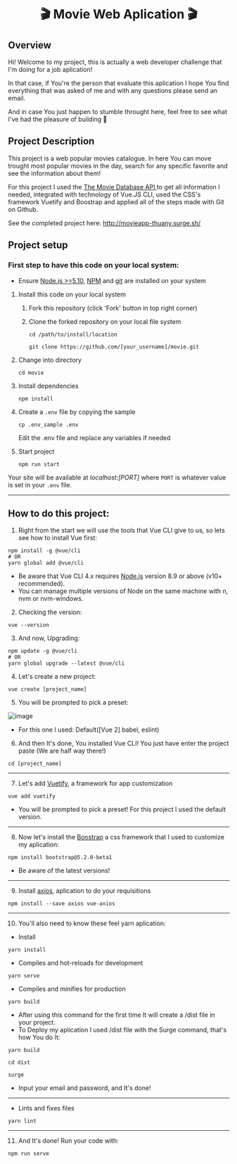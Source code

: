 <div align="center">
<h1> 🎬 Movie Web Aplication 🎬 </h1>
</div>

## Overview
Hi! Welcome to my project, this is actually a web developer challenge that I'm doing for a job aplication!

In that case, if You're the person that evaluate this aplication I hope You find everything that was asked of me 
and with any questions please send an email.

And in case You just happen to stumble throught here, feel free to see what I've had the pleasure of building 🤗

## Project Description
This project is a web popular movies catalogue. In here You can move trought most popular movies in the day, search for any specific favorite and see the information about them! 

For this project I used the <a href="https://www.themoviedb.org/"> The Movie Database API </a> to get all information I needed, integrated with technology of Vue.JS CLI, used the CSS's framework Vuetify and Boostrap and applied all of the steps made with Git on Github.

See the completed project here: http://movieapp-thuany.surge.sh/


## Project setup
### First step to have this code on your local system:

- Ensure [Node.js  >=5.10](https://nodejs.org/en/download/), [NPM](https://docs.npmjs.com) and [git](https://git-scm.com/book/en/v2/Getting-Started-Installing-Git) are installed on your system

1. Install this code on your local system
    
    1. Fork this repository (click 'Fork' button in top right corner)
    2. Clone the forked repository on your local file system
    
        ```
        cd /path/to/install/location
        
        git clone https://github.com/[your_username]/movie.git
        ```  
   
2. Change into directory

    ```
    cd movie
    ```
    
3. Install dependencies

    ```
    npm install
    ```

4. Create a `.env` file by copying the sample

    ```
    cp .env_sample .env
    ```
    
    Edit the .env file and replace any variables if needed
    
5. Start project

    ```
    npm run start
    ```

Your site will be available at *localhost:[PORT]* where `PORT` is whatever value is set in your `.env` file.

-------------
## How to do this project:

1. Right from the start we will use the tools that Vue CLI give to us, so lets see how to install Vue first:
    
```
npm install -g @vue/cli
# OR
yarn global add @vue/cli
```
- Be aware that Vue CLI 4.x requires [Node.js](https://nodejs.org/en/download/) version 8.9 or above (v10+ recommended). 
- You can manage multiple versions of Node on the same machine with n, nvm or nvm-windows.

2. Checking the version:
```
vue --version
``` 
3. And now, Upgrading:
```
npm update -g @vue/cli
# OR
yarn global upgrade --latest @vue/cli
```

4. Let's create a new project:
```
vue create [project_name]
``` 

5. You will be prompted to pick a preset:


![image](https://user-images.githubusercontent.com/50593898/177969588-0182a3a7-45dd-4456-a176-4774f8f2be52.png)


- For this one I used: Default([Vue 2] babel, eslint)


6. And then It's done, You installed Vue CLI! You just have enter the project paste (We are half way there!) 
```
cd [project_name]
```
------

7. Let's add [Vuetify](https://vuetifyjs.com/en/), a framework for app customization 

```
vue add vuetify
```
- You will be prompted to pick a preset! For this project I used the default version.

-------

8. Now let's install the [Boostrap](https://getbootstrap.com/) a css framework that I used to customize my aplication:
```
npm install bootstrap@5.2.0-beta1
```

- Be aware of the latest versions! 
------------
9. Install [axios](https://axios-http.com/ptbr/docs/intro), aplication to do your requisitions
```
npm install --save axios vue-axios
```
-------
10. You'll also need to know these feel yarn aplication:

- Install
```
yarn install
```

- Compiles and hot-reloads for development
```
yarn serve
```

- Compiles and minifies for production
```
yarn build
```
- After using this command for the first time It will create a /dist file in your project.
- To Deploy my aplication I used /dist file with the Surge command, that's how You do It:

```
yarn build
```
```
cd dist
```
```
surge
```
- Input your email and password, and It's done! 
----
- Lints and fixes files
```
yarn lint
```

-----

11. And It's done! Run your code with:
```
npm run serve
```
